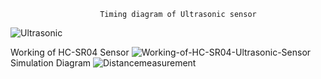                         Timing diagram of Ultrasonic sensor

![Ultrasonic](https://user-images.githubusercontent.com/83355817/164994955-42d49d2a-7208-46c3-a3ff-f2e24a187a56.png)

Working of HC-SR04 Sensor
![Working-of-HC-SR04-Ultrasonic-Sensor](https://user-images.githubusercontent.com/83355817/164994965-d993f0ed-afc8-48e8-9d86-6c9a215abc46.png)
                               Simulation Diagram
![Distancemeasurement](https://user-images.githubusercontent.com/83355817/164995073-295f0daa-dfe5-4ccc-821d-55ec688b4c62.png)
 

